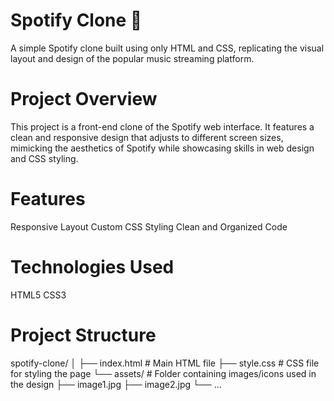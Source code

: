 # Spotify Clone 🎵
A simple Spotify clone built using only HTML and CSS, replicating the visual layout and design of the popular music streaming platform.
# Project Overview
This project is a front-end clone of the Spotify web interface. It features a clean and responsive design that adjusts to different screen sizes, mimicking the aesthetics of Spotify while showcasing skills in web design and CSS styling.
# Features
Responsive Layout
Custom CSS Styling
Clean and Organized Code
# Technologies Used
HTML5
CSS3
# Project Structure
spotify-clone/
│
├── index.html       # Main HTML file
├── style.css        # CSS file for styling the page
└── assets/          # Folder containing images/icons used in the design
    ├── image1.jpg
    ├── image2.jpg
    └── ...
